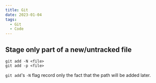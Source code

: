 ```yaml
---
title: Git
date: 2023-01-04
tags:
  - Git
  - Code
---
```


## Stage only part of a new/untracked file

```shell
git add -N <file>
git add -p <file>
```

`git add`'s `-N` flag record only the fact that the path will be added later.
